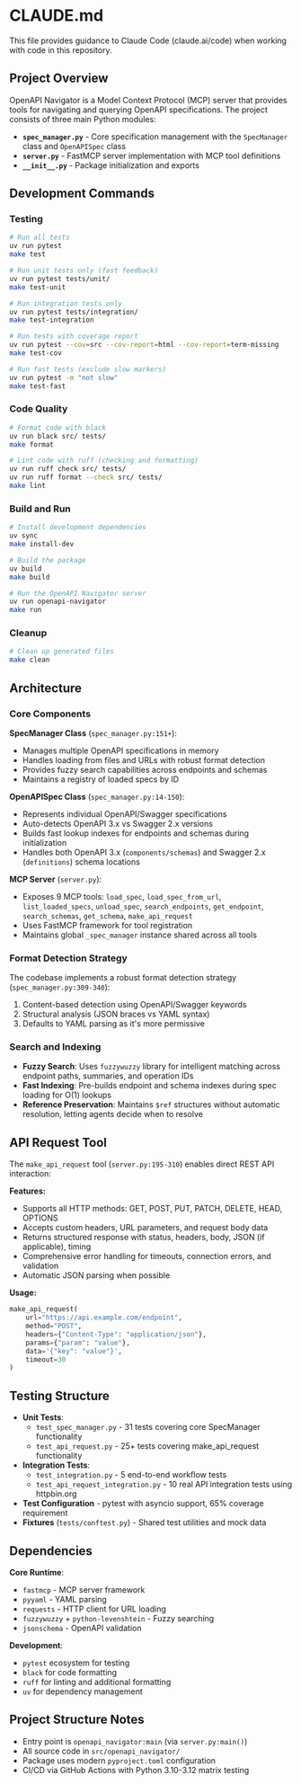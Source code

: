 # CLAUDE.md

This file provides guidance to Claude Code (claude.ai/code) when working with code in this repository.

## Project Overview

OpenAPI Navigator is a Model Context Protocol (MCP) server that provides tools for navigating and querying OpenAPI specifications. The project consists of three main Python modules:

- **`spec_manager.py`** - Core specification management with the `SpecManager` class and `OpenAPISpec` class
- **`server.py`** - FastMCP server implementation with MCP tool definitions
- **`__init__.py`** - Package initialization and exports

## Development Commands

### Testing
```bash
# Run all tests
uv run pytest
make test

# Run unit tests only (fast feedback)  
uv run pytest tests/unit/
make test-unit

# Run integration tests only
uv run pytest tests/integration/
make test-integration

# Run tests with coverage report
uv run pytest --cov=src --cov-report=html --cov-report=term-missing
make test-cov

# Run fast tests (exclude slow markers)
uv run pytest -m "not slow"
make test-fast
```

### Code Quality
```bash
# Format code with black
uv run black src/ tests/
make format

# Lint code with ruff (checking and formatting)
uv run ruff check src/ tests/
uv run ruff format --check src/ tests/
make lint
```

### Build and Run
```bash
# Install development dependencies
uv sync
make install-dev

# Build the package
uv build
make build

# Run the OpenAPI Navigator server
uv run openapi-navigator
make run
```

### Cleanup
```bash
# Clean up generated files
make clean
```

## Architecture

### Core Components

**SpecManager Class** (`spec_manager.py:151+`):
- Manages multiple OpenAPI specifications in memory
- Handles loading from files and URLs with robust format detection
- Provides fuzzy search capabilities across endpoints and schemas
- Maintains a registry of loaded specs by ID

**OpenAPISpec Class** (`spec_manager.py:14-150`):
- Represents individual OpenAPI/Swagger specifications 
- Auto-detects OpenAPI 3.x vs Swagger 2.x versions
- Builds fast lookup indexes for endpoints and schemas during initialization
- Handles both OpenAPI 3.x (`components/schemas`) and Swagger 2.x (`definitions`) schema locations

**MCP Server** (`server.py`):
- Exposes 9 MCP tools: `load_spec`, `load_spec_from_url`, `list_loaded_specs`, `unload_spec`, `search_endpoints`, `get_endpoint`, `search_schemas`, `get_schema`, `make_api_request`
- Uses FastMCP framework for tool registration
- Maintains global `_spec_manager` instance shared across all tools

### Format Detection Strategy

The codebase implements a robust format detection strategy (`spec_manager.py:309-340`):
1. Content-based detection using OpenAPI/Swagger keywords
2. Structural analysis (JSON braces vs YAML syntax) 
3. Defaults to YAML parsing as it's more permissive

### Search and Indexing

- **Fuzzy Search**: Uses `fuzzywuzzy` library for intelligent matching across endpoint paths, summaries, and operation IDs
- **Fast Indexing**: Pre-builds endpoint and schema indexes during spec loading for O(1) lookups
- **Reference Preservation**: Maintains `$ref` structures without automatic resolution, letting agents decide when to resolve

## API Request Tool

The `make_api_request` tool (`server.py:195-310`) enables direct REST API interaction:

**Features:**
- Supports all HTTP methods: GET, POST, PUT, PATCH, DELETE, HEAD, OPTIONS
- Accepts custom headers, URL parameters, and request body data
- Returns structured response with status, headers, body, JSON (if applicable), timing
- Comprehensive error handling for timeouts, connection errors, and validation
- Automatic JSON parsing when possible

**Usage:**
```python
make_api_request(
    url="https://api.example.com/endpoint",
    method="POST",
    headers={"Content-Type": "application/json"},
    params={"param": "value"}, 
    data='{"key": "value"}',
    timeout=30
)
```

## Testing Structure

- **Unit Tests**:
  - `test_spec_manager.py` - 31 tests covering core SpecManager functionality
  - `test_api_request.py` - 25+ tests covering make_api_request functionality
- **Integration Tests**:
  - `test_integration.py` - 5 end-to-end workflow tests
  - `test_api_request_integration.py` - 10 real API integration tests using httpbin.org
- **Test Configuration** - pytest with asyncio support, 65% coverage requirement
- **Fixtures** (`tests/conftest.py`) - Shared test utilities and mock data

## Dependencies

**Core Runtime**:
- `fastmcp` - MCP server framework
- `pyyaml` - YAML parsing
- `requests` - HTTP client for URL loading
- `fuzzywuzzy` + `python-levenshtein` - Fuzzy searching
- `jsonschema` - OpenAPI validation

**Development**:
- `pytest` ecosystem for testing
- `black` for code formatting  
- `ruff` for linting and additional formatting
- `uv` for dependency management

## Project Structure Notes

- Entry point is `openapi_navigator:main` (via `server.py:main()`)
- All source code in `src/openapi_navigator/`
- Package uses modern `pyproject.toml` configuration
- CI/CD via GitHub Actions with Python 3.10-3.12 matrix testing